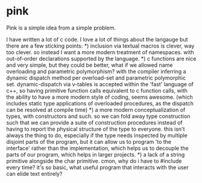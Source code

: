 # pink

Pink is a simple idea from a simple problem.

I have written a lot of c code. 
I love a lot of things about the langauge
but there are a few sticking points:
	*) inclusion via textual macros is clever,
		way too clever. so instead I want 
		a more modern treatment of namespaces.
		with out-of-order declarations supported 
		by the language.
	*) c functions are nice and very simple,
		but they could be better, what if 
		we allowed name overloading and 
		parametric polymorphism? with 
		the compiler inferring a dynamic 
		dispatch method per overload-set 
		and parametric polymorphic set.
		dynamic-dispatch via v-tables is 
		accepted within the 'fast' language 
		of c++, so having primitive function 
		calls equivalent to c function calls,
		with the ability to have a more modern
		style of coding, seems awesome.
		(which includes static type applications
		of overloaded procedures, as
		the dispatch can be resolved at compile time)
	*) a more modern conceptualization of types,
		with constructors and such. so 
		we can fold away type construction 
		such that we can provide a suite of 
		construction procedures instead of 
		having to report the physical structure of 
		the type to everyone. this isn't always 
		the thing to do, especially if the type 
		needs inspected by multiple disjoint parts of 
		the program, but it can allow us to program
		'to the interface' rather than the implementation,
		which helps us to decouple the parts of our 
		program, which helps in larger projects.
	*) a lack of a string primitive alongside the char primitive.
		cmon, why do i have to #include <string> 
		every time?
		it's so basic, what useful program that 
		interacts with the user can elide text 
		entirely?
